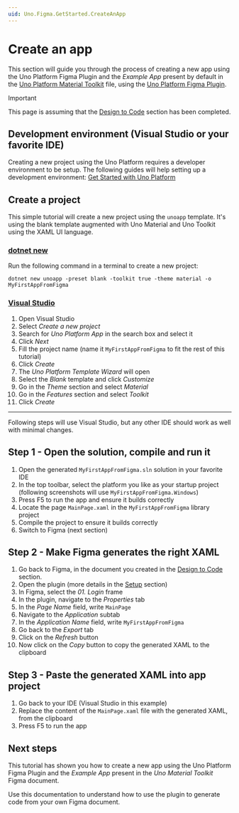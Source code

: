 ```yaml
---
uid: Uno.Figma.GetStarted.CreateAnApp
---
```


# Create an app

This section will guide you through the process of creating a new app using the Uno Platform Figma Plugin and the _Example App_ present by default in the [Uno Platform Material Toolkit](https://aka.platform.uno/uno-figma-material-toolkit) file, using the [Uno Platform Figma Plugin](https://aka.platform.uno/uno-figma-plugin).

> [!IMPORTANT]
> This page is assuming that the [Design to Code](design-to-code.md) section has been completed.

## Development environment (Visual Studio or your favorite IDE)

Creating a new project using the Uno Platform requires a developer environment to be setup. The following guides will help setting up a development environment:
[Get Started with Uno Platform](xref:Uno.GetStarted)

## Create a project

This simple tutorial will create a new project using the `unoapp` template. It's using the blank template augmented with Uno Material and Uno Toolkit using the XAML UI language.

### [dotnet new](#tab/dotnet-cli)

Run the following command in a terminal to create a new project:
```shell
dotnet new unoapp -preset blank -toolkit true -theme material -o MyFirstAppFromFigma
```

### [Visual Studio](#tab/visual-studio)

1. Open Visual Studio
2. Select _Create a new project_
3. Search for _Uno Platform App_ in the search box and select it
4. Click _Next_
5. Fill the project name (name it `MyFirstAppFromFigma` to fit the rest of this tutorial)
6. Click _Create_
7. The _Uno Platform Template Wizard_ will open
8. Select the _Blank_ template and click _Customize_
9. Go in the _Theme_ section and select _Material_
10. Go in the _Features_ section and select _Toolkit_
11. Click _Create_

---

Following steps will use Visual Studio, but any other IDE should work as well with minimal changes.

## Step 1 - Open the solution, compile and run it
1. Open the generated `MyFirstAppFromFigma.sln` solution in your favorite IDE
2. In the top toolbar, select the platform you like as your startup project (following screenshots will use `MyFirstAppFromFigma.Windows`)
3. Press F5 to run the app and ensure it builds correctly
4. Locate the page `MainPage.xaml` in the `MyFirstAppFromFigma` library project
5. Compile the project to ensure it builds correctly
6. Switch to Figma (next section)

## Step 2 - Make Figma generates the right XAML
1. Go back to Figma, in the document you created in the [Design to Code](xref:Uno.Figma.GetStarted.DesignToCode) section.
2. Open the plugin (more details in the [Setup](xref:Uno.Figma.GetStarted.Setup) section)
3. In Figma, select the _01. Login_ frame
4. In the plugin, navigate to the _Properties_ tab
5. In the _Page Name_ field, write `MainPage`
6. Navigate to the _Application_ subtab
7. In the _Application Name_ field, write `MyFirstAppFromFigma`
8. Go back to the _Export_ tab
9. Click on the _Refresh_ button
10. Now click on the _Copy_ button to copy the generated XAML to the clipboard

## Step 3 - Paste the generated XAML into app project
1. Go back to your IDE (Visual Studio in this example)
2. Replace the content of the `MainPage.xaml` file with the generated XAML, from the clipboard
3. Press F5 to run the app

## Next steps

This tutorial has shown you how to create a new app using the Uno Platform Figma Plugin and the _Example App_ present in the _Uno Material Toolkit_ Figma document.

Use this documentation to understand how to use the plugin to generate code from your own Figma document.
